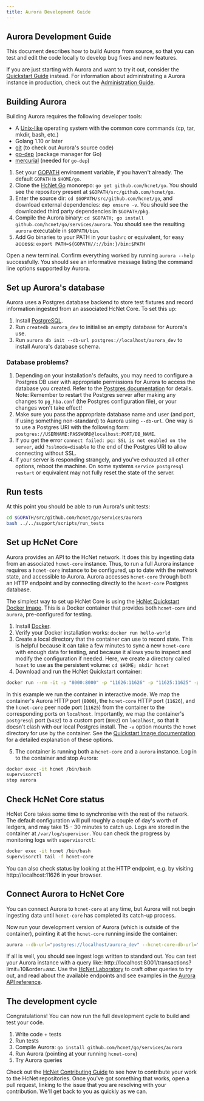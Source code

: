 ```yaml
---
title: Aurora Development Guide
---
```

## Aurora Development Guide

This document describes how to build Aurora from source, so that you can test and edit the code locally to develop bug fixes and new features.

If you are just starting with Aurora and want to try it out, consider the [Quickstart Guide](quickstart.md) instead. For information about administrating a Aurora instance in production, check out the [Administration Guide](admin.md).

## Building Aurora
Building Aurora requires the following developer tools:

- A [Unix-like](https://en.wikipedia.org/wiki/Unix-like) operating system with the common core commands (cp, tar, mkdir, bash, etc.)
- Golang 1.10 or later
- [git](https://git-scm.com/) (to check out Aurora's source code)
- [go-dep](https://golang.github.io/dep/) (package manager for Go)
- [mercurial](https://www.mercurial-scm.org/) (needed for `go-dep`)

1. Set your [GOPATH](https://github.com/golang/go/wiki/GOPATH) environment variable, if you haven't already. The default `GOPATH` is `$HOME/go`.
2. Clone the [HcNet Go](https://github.com/hcnet/go) monorepo:  `go get github.com/hcnet/go`. You should see the repository present at `$GOPATH/src/github.com/hcnet/go`.
3. Enter the source dir: `cd $GOPATH/src/github.com/hcnet/go`, and download external dependencies: `dep ensure -v`. You should see the downloaded third party dependencies in `$GOPATH/pkg`.
4. Compile the Aurora binary: `cd $GOPATH; go install github.com/hcnet/go/services/aurora`. You should see the resulting `aurora` executable in `$GOPATH/bin`.
5. Add Go binaries to your PATH in your `bashrc` or equivalent, for easy access: `export PATH=${GOPATH//://bin:}/bin:$PATH`

Open a new terminal. Confirm everything worked by running `aurora --help` successfully. You should see an informative message listing the command line options supported by Aurora.

## Set up Aurora's database
Aurora uses a Postgres database backend to store test fixtures and record information ingested from an associated HcNet Core. To set this up:
1. Install [PostgreSQL](https://www.postgresql.org/).
2. Run `createdb aurora_dev` to initialise an empty database for Aurora's use.
3. Run `aurora db init --db-url postgres://localhost/aurora_dev` to install Aurora's database schema.

### Database problems?
1. Depending on your installation's defaults, you may need to configure a Postgres DB user with appropriate permissions for Aurora to access the database you created. Refer to the [Postgres documentation](https://www.postgresql.org/docs/current/sql-createuser.html) for details. Note: Remember to restart the Postgres server after making any changes to `pg_hba.conf` (the Postgres configuration file), or your changes won't take effect!
2. Make sure you pass the appropriate database name and user (and port, if using something non-standard) to Aurora using `--db-url`. One way is to use a Postgres URI with the following form: `postgres://USERNAME:PASSWORD@localhost:PORT/DB_NAME`.
3. If you get the error `connect failed: pq: SSL is not enabled on the server`, add `?sslmode=disable` to the end of the Postgres URI to allow connecting without SSL.
4. If your server is responding strangely, and you've exhausted all other options, reboot the machine. On some systems `service postgresql restart` or equivalent may not fully reset the state of the server.

## Run tests
At this point you should be able to run Aurora's unit tests:
```bash
cd $GOPATH/src/github.com/hcnet/go/services/aurora
bash ../../support/scripts/run_tests
```

## Set up HcNet Core
Aurora provides an API to the HcNet network. It does this by ingesting data from an associated `hcnet-core` instance. Thus, to run a full Aurora instance requires a `hcnet-core` instance to be configured, up to date with the network state, and accessible to Aurora. Aurora accesses `hcnet-core` through both an HTTP endpoint and by connecting directly to the `hcnet-core` Postgres database.

The simplest way to set up HcNet Core is using the [HcNet Quickstart Docker Image](https://github.com/hcnet/docker-hcnet-core-aurora). This is a Docker container that provides both `hcnet-core` and `aurora`, pre-configured for testing.

1. Install [Docker](https://www.docker.com/get-started).
2. Verify your Docker installation works: `docker run hello-world`
3. Create a local directory that the container can use to record state. This is helpful because it can take a few minutes to sync a new `hcnet-core` with enough data for testing, and because it allows you to inspect and modify the configuration if needed. Here, we create a directory called `hcnet` to use as the persistent volume: `cd $HOME; mkdir hcnet`
4. Download and run the HcNet Quickstart container:

```bash
docker run --rm -it -p "8000:8000" -p "11626:11626" -p "11625:11625" -p"8002:5432" -v $HOME/hcnet:/opt/hcnet --name hcnet hcnet/quickstart --testnet
```

In this example we run the container in interactive mode. We map the container's Aurora HTTP port (`8000`), the `hcnet-core` HTTP port (`11626`), and the `hcnet-core` peer node port (`11625`) from the container to the corresponding ports on `localhost`. Importantly, we map the container's `postgresql` port (`5432`) to a custom port (`8002`) on `localhost`, so that it doesn't clash with our local Postgres install.
The `-v` option mounts the `hcnet` directory for use by the container. See the [Quickstart Image documentation](https://github.com/hcnet/docker-hcnet-core-aurora) for a detailed explanation of these options.

5. The container is running both a `hcnet-core` and a `aurora` instance. Log in to the container and stop Aurora:
```bash
docker exec -it hcnet /bin/bash
supervisorctl
stop aurora
```

## Check HcNet Core status
HcNet Core takes some time to synchronise with the rest of the network. The default configuration will pull roughly a couple of day's worth of ledgers, and may take 15 - 30 minutes to catch up. Logs are stored in the container at `/var/log/supervisor`. You can check the progress by monitoring logs with `supervisorctl`:
```bash
docker exec -it hcnet /bin/bash
supervisorctl tail -f hcnet-core
```

You can also check status by looking at the HTTP endpoint, e.g. by visiting http://localhost:11626 in your browser.

## Connect Aurora to HcNet Core
You can connect Aurora to `hcnet-core` at any time, but Aurora will not begin ingesting data until `hcnet-core` has completed its catch-up process.

Now run your development version of Aurora (which is outside of the container), pointing it at the `hcnet-core` running inside the container:

```bash
aurora --db-url="postgres://localhost/aurora_dev" --hcnet-core-db-url="postgres://hcnet:postgres@localhost:8002/core" --hcnet-core-url="http://localhost:11626" --port 8001 --network-passphrase "Test SDF Network ; September 2015" --ingest
```

If all is well, you should see ingest logs written to standard out. You can test your Aurora instance with a query like: http://localhost:8001/transactions?limit=10&order=asc. Use the [HcNet Laboratory](https://www.hcnet.org/laboratory/) to craft other queries to try out,
and read about the available endpoints and see examples in the [Aurora API reference](https://www.hcnet.org/developers/aurora/reference/).

## The development cycle
Congratulations! You can now run the full development cycle to build and test your code.
1. Write code + tests
2. Run tests
3. Compile Aurora: `go install github.com/hcnet/go/services/aurora`
4. Run Aurora (pointing at your running `hcnet-core`)
5. Try Aurora queries

Check out the [HcNet Contributing Guide](https://github.com/hcnet/docs/blob/master/CONTRIBUTING.md) to see how to contribute your work to the HcNet repositories. Once you've got something that works, open a pull request, linking to the issue that you are resolving with your contribution. We'll get back to you as quickly as we can.
